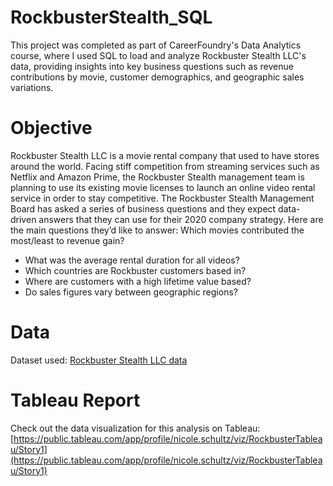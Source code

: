 # RockbusterStealth_SQL
This project was completed as part of CareerFoundry's Data Analytics course, where I used SQL to load and analyze Rockbuster Stealth LLC's data, providing insights into key business questions such as revenue contributions by movie, customer demographics, and geographic sales variations.
# Objective
Rockbuster Stealth LLC is a movie rental company that used to have stores around the world. Facing stiff competition from streaming services such as Netflix and Amazon Prime, the Rockbuster Stealth management team is planning to use its existing movie licenses to launch an online video rental service in order to stay competitive.
The Rockbuster Stealth Management Board has asked a series of business questions and they expect data-driven answers that they can use for their 2020 company strategy. Here are the main questions they’d like to answer:
Which movies contributed the most/least to revenue gain?
- What was the average rental duration for all videos?
- Which countries are Rockbuster customers based in?
- Where are customers with a high lifetime value based?
- Do sales figures vary between geographic regions?
# Data
Dataset used: [Rockbuster Stealth LLC data](http://www.postgresqltutorial.com/wp-content/uploads/2019/05/dvdrental.zip)
# Tableau Report
Check out the data visualization for this analysis on Tableau:
[https://public.tableau.com/app/profile/nicole.schultz/viz/RockbusterTableau/Story1](https://public.tableau.com/app/profile/nicole.schultz/viz/RockbusterTableau/Story1)

